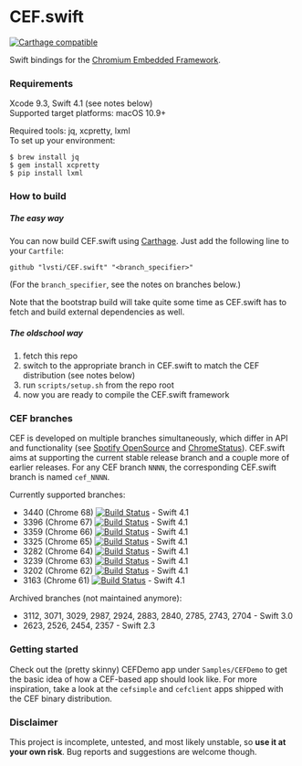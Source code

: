# CEF.swift

[![Carthage compatible](https://img.shields.io/badge/Carthage-compatible-brightgreen.svg)](https://github.com/Carthage/Carthage)

Swift bindings for the [Chromium Embedded Framework](https://bitbucket.org/chromiumembedded/cef/).

### Requirements

Xcode 9.3, Swift 4.1 (see notes below)<br/>
Supported target platforms: macOS 10.9+

Required tools: jq, xcpretty, lxml<br/>
To set up your environment:

```
$ brew install jq
$ gem install xcpretty
$ pip install lxml
```

### How to build

##### The easy way

You can now build CEF.swift using [Carthage](https://github.com/Carthage/Carthage). Just add the following line to your `Cartfile`:

```
github "lvsti/CEF.swift" "<branch_specifier>"
```

(For the `branch_specifier`, see the notes on branches below.)

Note that the bootstrap build will take quite some time as CEF.swift has to fetch and build external dependencies as well.

##### The oldschool way

1. fetch this repo
2. switch to the appropriate branch in CEF.swift to match the CEF distribution (see notes below)
3. run `scripts/setup.sh` from the repo root
4. now you are ready to compile the CEF.swift framework

### CEF branches

CEF is developed on multiple branches simultaneously, which differ in API and functionality (see [Spotify OpenSource](http://opensource.spotify.com/cefbuilds/index.html) and [ChromeStatus](https://chromestatus.com/features)). CEF.swift aims at supporting the current stable release branch and a couple more of earlier releases. For any CEF branch `NNNN`, the corresponding CEF.swift branch is named `cef_NNNN`.

Currently supported branches: 

- 3440 (Chrome 68) [![Build Status](https://travis-ci.org/lvsti/CEF.swift.svg?branch=cef_3440)](https://travis-ci.org/lvsti/CEF.swift) - Swift 4.1
- 3396 (Chrome 67) [![Build Status](https://travis-ci.org/lvsti/CEF.swift.svg?branch=cef_3396)](https://travis-ci.org/lvsti/CEF.swift) - Swift 4.1
- 3359 (Chrome 66) [![Build Status](https://travis-ci.org/lvsti/CEF.swift.svg?branch=cef_3359)](https://travis-ci.org/lvsti/CEF.swift) - Swift 4.1
- 3325 (Chrome 65) [![Build Status](https://travis-ci.org/lvsti/CEF.swift.svg?branch=cef_3325)](https://travis-ci.org/lvsti/CEF.swift) - Swift 4.1
- 3282 (Chrome 64) [![Build Status](https://travis-ci.org/lvsti/CEF.swift.svg?branch=cef_3282)](https://travis-ci.org/lvsti/CEF.swift) - Swift 4.1
- 3239 (Chrome 63) [![Build Status](https://travis-ci.org/lvsti/CEF.swift.svg?branch=cef_3239)](https://travis-ci.org/lvsti/CEF.swift) - Swift 4.1
- 3202 (Chrome 62) [![Build Status](https://travis-ci.org/lvsti/CEF.swift.svg?branch=cef_3202)](https://travis-ci.org/lvsti/CEF.swift) - Swift 4.1
- 3163 (Chrome 61) [![Build Status](https://travis-ci.org/lvsti/CEF.swift.svg?branch=cef_3163)](https://travis-ci.org/lvsti/CEF.swift) - Swift 4.1

Archived branches (not maintained anymore):

- 3112, 3071, 3029, 2987, 2924, 2883, 2840, 2785, 2743, 2704 - Swift 3.0
- 2623, 2526, 2454, 2357 - Swift 2.3

### Getting started

Check out the (pretty skinny) CEFDemo app under `Samples/CEFDemo` to get the basic idea of how a CEF-based app should look like. For more inspiration, take a look at the `cefsimple` and `cefclient` apps shipped with the CEF binary distribution.

### Disclaimer

This project is incomplete, untested, and most likely unstable, so **use it at your own risk**. Bug reports and suggestions are welcome though.
